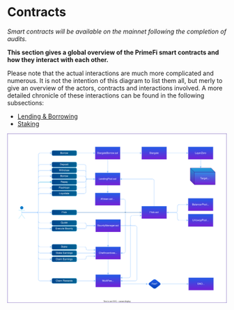 # Contracts

_Smart contracts will be available on the mainnet following the completion of audits._

**This section gives a global overview of the PrimeFi smart contracts and how they interact with each other.**

Please note that the actual interactions are much more complicated and numerous. It is not the intention of this diagram to list them all, but merly to give an overview of the actors, contracts and interactions involved. A more detailed chronicle of these interactions can be found in the following subsections:

- [Lending & Borrowing](contracts/lending-borrowing.md)
- [Staking](contracts/staking.md)

![Contract Highover](contracts/diagrams/contract-overview.drawio.svg)
